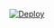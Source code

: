 [![Deploy](https://telegra.ph/file/50d951d7afa301126e8b4.jpg)](https://heroku.com/deploy?template=https://github.com/Lizzy-Robot/SAVAGE-MANAGEMENT-BOT-OP.git)
